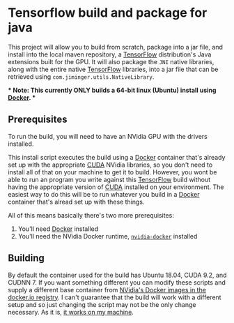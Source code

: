 # Tensorflow build and package for java

This project will allow you to build from scratch, package into a jar file, and install into the local maven repository, a [TensorFlow](https://www.tensorflow.org/) distribution's Java extensions built for the GPU. It will also package the `JNI` native libraries, along with the entire native [TensorFlow](https://www.tensorflow.org/) libraries, into a jar file that can be retrieved using `com.jiminger.utils.NativeLibrary`.

__* Note: This currently ONLY builds a 64-bit linux (Ubuntu) install using [Docker](https://www.docker.com/). *__

## Prerequisites

To run the build, you will need to have an NVidia GPU with the drivers installed. 

This install script executes the build using a [Docker](https://www.docker.com/) container that's already set up with the appropriate [CUDA](https://developer.nvidia.com/cuda-zone) NVidia libraries, so you don't need to install all of that on your machine to get it to build. However, you wont be able to run an program you write against this [TensorFlow](https://www.tensorflow.org/) build without having the appropriate version of [CUDA](https://developer.nvidia.com/cuda-zone) installed on your environment. The easiest way to do this will be to run whatever you build in a [Docker](https://www.docker.com/) container that's alread set up with these things.

All of this means basically there's two more prerequisites:

1. You'll need [Docker](https://www.docker.com/) installed
1. You'll need the NVidia Docker runtime, [`nvidia-docker`](https://github.com/NVIDIA/nvidia-docker) installed

## Building

By default the container used for the build has Ubuntu 18.04, CUDA 9.2, and CUDNN 7. If you want something different you can modify these scripts and supply a different base container from [NVidia's Docker images in the docker.io registry](https://hub.docker.com/r/nvidia/cuda/). I can't guarantee that the build will work with a different setup and so just changing the script may not be the only change necessary. As it is, [it works on my machine](https://blog.codinghorror.com/the-works-on-my-machine-certification-program/).

